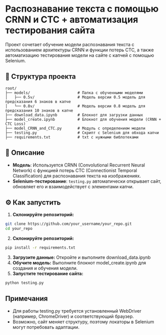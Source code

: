 # Распознавание текста с помощью CRNN и CTC + автоматизация тестирования сайта

Проект сочетает обучение модели распознавания текста с использованием архитектуры CRNN и функции потерь CTC, а также автоматизацию тестирования модели на сайте с капчей с помощью Selenium.

## 📁 Структура проекта

```text
root/
├── models/                     # Папка с обученными моделями
│   ├── 0.5v/                   # Модель версии 0.5 модель для предсказания 6 знаков в капче
│   └── 0.8v/                   # Модель версии 0.8 модель для предсказания 10 знаков в капче
├── download_data.ipynb         # Блокнот для загрузки данных
├── model_create.ipynb          # Блокнот для обучения модели (CRNN + CTC Loss)
├── model_CRNN_and_CTC.py       # Модуль с определением модели
├── testing.py                  # Скрипт с Selenium для обхода капчи
├── requirements.txt            # txt с нужными библотеками
```

## 🧠 Описание

- **Модель**: Используется CRNN (Convolutional Recurrent Neural Network) с функцией потерь CTC (Connectionist Temporal Classification) для распознавания текста на изображениях.
- **Selenium-тестирование**: `testing.py` автоматически открывает сайт, обновляет его и взаимодействует с элементами капчи.

## ⚙️ Как запустить

1. **Склонируйте репозиторий:**
```bash
git clone https://github.com/your_username/your_repo.git
cd your_repo
```
2. **Склонируйте репозиторий:**
```bash
pip install -r requirements.txt
```
3. **Загрузите данные:**
Откройте и выполните download_data.ipynb
4. **Обучите модель:**
Выполните блокнот model_create.ipynb для создания и обучения модели.
5. **Запустите тестирование сайта:**
```bash
python testing.py
```

## Примечания
* Для работы testing.py требуется установленный WebDriver (например, ChromeDriver) и соответствующий браузер.
* Возможно, сайт меняет структуру, поэтому локаторы в Selenium могут потребовать адаптации.
